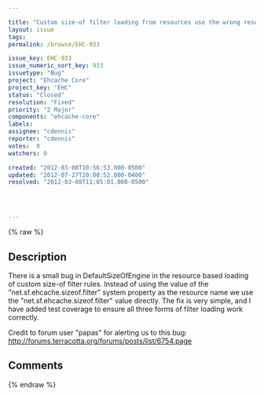 ```yaml
---

title: "Custom size-of filter loading from resources use the wrong resource name."
layout: issue
tags: 
permalink: /browse/EHC-933

issue_key: EHC-933
issue_numeric_sort_key: 933
issuetype: "Bug"
project: "Ehcache Core"
project_key: "EHC"
status: "Closed"
resolution: "Fixed"
priority: "2 Major"
components: "ehcache-core"
labels: 
assignee: "cdennis"
reporter: "cdennis"
votes:  0
watchers: 0

created: "2012-03-08T10:56:53.000-0500"
updated: "2012-07-27T20:00:52.000-0400"
resolved: "2012-03-08T11:05:01.000-0500"




---
```


{% raw %}

## Description

<div markdown="1" class="description">

There is a small bug in DefaultSizeOfEngine in the resource based loading of custom size-of filter rules.  Instead of using the value of the "net.sf.ehcache.sizeof.filter" system property as the resource name we use the "net.sf.ehcache.sizeof.filter" value directly.  The fix is very simple, and I have added test coverage to ensure all three forms of filter loading work correctly.

Credit to forum user "papas" for alerting us to this bug: http://forums.terracotta.org/forums/posts/list/6754.page

</div>

## Comments



{% endraw %}
